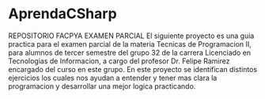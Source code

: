 # AprendaCSharp
REPOSITORIO FACPYA EXAMEN PARCIAL
El siguiente proyecto es una guia practica para el examen parcial de la materia Tecnicas de Programacion II,
para alumnos de tercer semestre del grupo 32 de la carrera Licenciado en Tecnologias de Informacion,
a cargo del profesor Dr. Felipe Ramirez encargado del curso en este grupo.
En este proyecto se identifican distintos ejercicios los cuales nos ayudan a entender y tener mas clara 
la programacion y desarrollar una mejor logica practicando.

